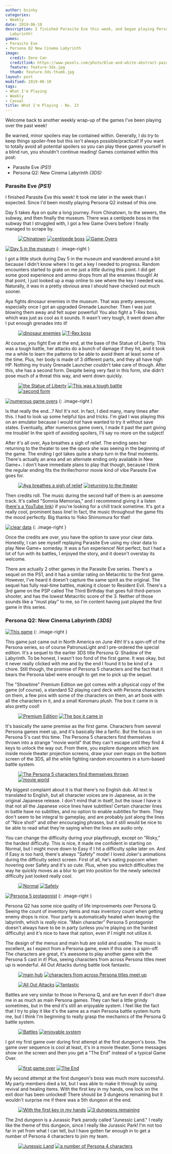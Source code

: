 ```yaml
---
author: bsinky
categories:
- Weekly
date: 2019-06-10
description: I finished Parasite Eve this week, and began playing Persona Q2 New Cinema
  Labyrinth!
games:
- Parasite Eve
- Persona Q2 New Cinema Labyrinth
image:
  credit: Emre Can
  creditlink: https://www.pexels.com/photo/blue-and-white-abstract-painting-2110951/
  feature: feature-3ds.jpg
  thumb: feature-3ds-thumb.jpg
layout: post
modified: 2019-06-10
tags:
- What I'm Playing
- Weekly
- Casual
title: What I'm Playing - No. 23
---
```


Welcome back to another weekly wrap-up of the games I've been playing over the
past week!

Be warned, minor spoilers may be contained within. Generally, I do *try* to keep
things spoiler-free but this isn't always possible/practical! If you want to
totally avoid all potential spoilers so you can play these games yourself in a
blind run, you shouldn't continue reading! Games contained within this post:

 - Parasite Eve *(PS1)*
 - Persona Q2: New Cinema Labyrinth *(3DS)*

<!--more-->

### Parasite Eve *(PS1)*

I finished Parasite Eve this week! It took me later in the week than I expected.
Since I'd been mostly playing Persona Q2 instead of this one.

Day 5 takes Aya on quite a long journey. From Chinatown, to the sewers, the
subway, and then finally the museum. There was a centipede boss in the subway
that I struggled with, I got a few Game Overs before I finally managed to scrape
by.

<figure class="third">
    <a href="https://i.imgur.com/pr0cxOt.png"><img src="https://i.imgur.com/pr0cxOtm.png" alt="Chinatown"/></a>
    <a href="https://i.imgur.com/coTwMiA.png"><img src="https://i.imgur.com/coTwMiAm.png" alt="centipede boss"/></a>
    <a href="https://i.imgur.com/Yu7cyB0.png"><img src="https://i.imgur.com/Yu7cyB0m.png" alt="Game Overs"/></a>
</figure>

[![Day 5 in the museum](https://i.imgur.com/V25ndITm.png)](https://i.imgur.com/V25ndIT.png)
{: .image-right }

I got a little stuck during Day 5 in the museum and wandered around a bit
because I didn't know where I to get a key I needed to progress. Random
encounters started to grate on me just a *little* during this point. I did get
some good experience and ammo drops from all the enemies though! At that point,
I just looked up a map online to see where the key I needed was. Naturally, it
was in a pretty obvious area I should have checked out much sooner.

Aya fights dinosaur enemies in the museum. That was pretty awesome, especially
once I got an upgraded Grenade Launcher. Then I was just blowing them away and
felt super powerful! You also fight a T-Rex boss, which was just as cool as it
sounds. It wasn't very tough, it went down after I put enough grenades into it!

<figure class="half">
    <a href="https://i.imgur.com/jarsCAw.png"><img src="https://i.imgur.com/jarsCAwm.png" alt="dinosaur enemies"/></a>
    <a href="https://i.imgur.com/YxK2YaM.png"><img src="https://i.imgur.com/YxK2YaMm.png" alt="T-Rex boss"/></a>
</figure>

At course, you fight Eve at the end, at the base of the Statue of Liberty. This
was a tough battle, her attacks do a bunch of damage if they hit, and it took me
a while to learn the patterns to be able to avoid them at least some of the
time. Plus, her body is made of 3 different parts, and they all have high HP.
Nothing my trusty Grenade Launcher couldn't take care of though. After this, she
has a second form. Despite being very fast in this form, she didn't pose much of
a threat this way, and went down quickly.

<figure class="third">
    <a href="https://i.imgur.com/0yBDJPU.png"><img src="https://i.imgur.com/0yBDJPUm.png" alt="the Statue of Liberty"/></a>
    <a href="https://i.imgur.com/yRxpyGC.png"><img src="https://i.imgur.com/yRxpyGCm.png" alt="This was a tough battle"/></a>
    <a href="https://i.imgur.com/a5eZJ79.png"><img src="https://i.imgur.com/a5eZJ79m.png" alt="second form"/></a>
</figure>

[![numerous game overs](https://i.imgur.com/NqsE3Vfm.png)](https://i.imgur.com/NqsE3Vf.png)
{: .image-right }

Is that really the end...? No! It's not. In fact, I died many, many times after
this. I had to look up some helpful tips and tricks. I'm glad I was playing this
on an emulator because I would *not* have wanted to try it without save states.
Eventually, after numerous game overs, I made it past the part giving me
trouble! In the spirit of avoiding spoilers, I'll say no more on the subject!

After it's all over, Aya breathes a sigh of relief. The ending sees her
returning to the theater to see the opera she was seeing in the beginning of the
game. The ending I got takes quite a sharp turn in the final moments. There's
actually an area and an alternate ending only available in New Game+. I don't
have immediate plans to play that though, because I think the regular ending
fits the thriller/horror movie kind of vibe Parasite Eve goes for.

<figure class="half">
    <a href="https://i.imgur.com/5WCIPSl.png"><img src="https://i.imgur.com/5WCIPSlm.png" alt="Aya breathes a sigh of relief"/></a>
    <a href="https://i.imgur.com/ihPlztU.png"><img src="https://i.imgur.com/ihPlztUm.png" alt="returning to the theater"/></a>
</figure>

Then credits roll. The music during the second half of them is an awesome track.
It's called "Somnia Memorias," and I recommend giving it a listen
([here's a YouTube link](https://www.youtube.com/watch?v=Nx7bYWMFKYg)) if you're
looking for a chill track sometime. It's got a really cool, prominent bass line!
In fact, the music throughout the game fits the mood perfectly. Big thanks to
Yoko Shimomura for that!

[![clear data](https://i.imgur.com/0w9STY5m.png)](https://i.imgur.com/0w9STY5.png)
{: .image-right }

Once the credits are over, you have the option to save your clear data.
Honestly, I can see myself replaying Parasite Eve using my clear data to play
New Game+ someday. It was a fun experience! Not perfect, but I had a lot of fun
with its battles, I enjoyed the story, and it doesn't overstay its welcome.

There are actually 2 other games in the Parasite Eve series. There's a sequel on
the PS1, and it has a similar rating on Metacritic to the first game. However,
I've heard it doesn't capture the same spirit as the original. The sequel has
fully real-time battles, making it closer to Resident Evil. There's a 3rd game
on the PSP called The Third Birthday that goes full third-person shooter, and
has the lowest Metacritic score of the 3. Neither of those sounds like a "must
play" to me, so I'm content having just played the first game in this series.

### Persona Q2: New Cinema Labyrinth *(3DS)*

[![This game](https://i.imgur.com/RbEcGkrm.png)](https://i.imgur.com/RbEcGkr.png)
{: .image-right }

This game just came out in North America on June 4th! It's a spin-off of the
Persona series, so of course PatronusLight and I pre-ordered the special
edition. It's a sequel to the earlier 3DS title Persona Q: Shadow of the
Labyrinth. To be honest, I wasn't too fond of the first game. It was okay, but
it never really clicked with me and by the end I found it to be kind of a chore.
Still though, the promise of Persona 5 characters and the fact that it bears the
Persona label were enough to get me to pick up the sequel.

The "Showtime" Premium Edition we got comes with a physical copy of the game (of
course), a standard 52 playing card deck with Persona characters on them, a few
pins with some of the characters on them, an art book with all the characters in
it, and a small Koromaru plush. The box it came in is also pretty cool!

<figure class="half">
    <a href="https://i.imgur.com/yDjfstM.jpg"><img src="https://i.imgur.com/yDjfstMm.jpg" alt="Premium Edition"/></a>
    <a href="https://i.imgur.com/OmV5RHL.jpg"><img src="https://i.imgur.com/OmV5RHLm.jpg" alt="The box it came in"/></a>
</figure>

It's basically the same premise as the first game. Characters from several
Persona games meet up, and it's basically like a fanfic. But the focus is on
Persona 5's cast this time. The Persona 5 characters find themselves thrown into
a strange "movie world" that they can't escape until they find 4 keys to unlock
the way out. From there, you explore dungeons which are inside movie theater
projection screens, draw your own maps on the bottom screen of the 3DS, all the
while fighting random encounters in a turn-based battle system.

<figure class="third center">
    <a href="https://i.imgur.com/k9drG4Y.png"><img src="https://i.imgur.com/k9drG4Ym.png" alt="The Persona 5 characters find themselves thrown"/></a>
    <a href="https://i.imgur.com/JjMXOe7.png"><img src="https://i.imgur.com/JjMXOe7m.png" alt="movie world"/></a>
</figure>

My biggest complaint about it is that there's no English dub. All text is
translated to English, but all character voices are in Japanese, as in the
original Japanese release. I don't mind that in itself, but the issue I have is
that not all the Japanese voice lines have subtitles! Certain character lines in
battle have no subtitles, and no option to enable subtitles for them. They don't
seem to be integral to gameplay, and are probably just along the lines of "Nice
shot!" and other encouraging phrases, but it still would be nice to be able to
read what they're saying when the lines are audio only.

You can change the difficulty during your playthrough, except on "Risky," the
hardest difficulty. This is nice, it made me confident in starting on Normal,
but I might move down to Easy if I hit a difficulty spike later on. And if Easy
is too hard, there's always "Safety" mode! I loved Joker's animations during the
difficulty select screen. First of all, he's eating popcorn when hovering over
Safety and it's *so cute*. Plus, when you switch difficulties the way he quickly
moves as a blur to get into position for the newly selected difficulty just
looked really cool.

<figure class="third center">
    <a href="https://i.imgur.com/hlCObSk.png"><img src="https://i.imgur.com/hlCObSkm.png" alt="Normal"/></a>
    <a href="https://i.imgur.com/N43RErl.png"><img src="https://i.imgur.com/N43RErlm.png" alt="Safety"/></a>
</figure>

[![Persona 5 protagonist](https://i.imgur.com/NrLtxTmm.png)](https://i.imgur.com/NrLtxTm.png)
{: .image-right }

Persona Q2 has some nice quality of life improvements over Persona Q. Seeing the
count of inventory items and max inventory count when getting enemy drops is
nice. Your party is automatically healed when leaving the labyrinth, which is
*really* nice. "Main character" Persona 5 protagonist doesn't always have to be
in party (unless you're playing on the hardest difficulty) and it's nice to have
that option, even if I might not utilize it.

The design of the menus and main hub are solid and usable. The music is
excellent, as I expect from a Persona game, even if this one is a spin-off. The
characters are great, it's awesome to play another game with the Persona 5 cast
in it! Plus, seeing characters from across Persona titles meet up is wonderful.
All Out Attacks during battle look fantastic.

<figure class="third center">
    <a href="https://i.imgur.com/0rLCOyO.png"><img src="https://i.imgur.com/0rLCOyOm.png" alt="main hub"/></a>
    <a href="https://i.imgur.com/G9urzgb.png"><img src="https://i.imgur.com/G9urzgbm.png" alt="characters from across Persona titles meet up"/></a>
</figure>
<figure class="third center">
    <a href="https://i.imgur.com/bMtceV8.png"><img src="https://i.imgur.com/bMtceV8m.png" alt="All Out Attacks"/></a>
    <a href="https://i.imgur.com/W3pb0DX.png"><img src="https://i.imgur.com/W3pb0DXm.png" alt="fantastic"/></a>
</figure>

Battles are very similar to those in Persona Q, and are fun even if don't draw
me in as much as main Persona games. They can feel a little grindy sometimes,
but in the end it's still an enjoyable system. I feel like the fact that I try
to play it like it's the same as a main Persona battle system hurts me, but I
think I'm beginning to really grasp the mechanics of the Persona Q battle
system.

<figure class="third center">
    <a href="https://i.imgur.com/CKkmoVW.png"><img src="https://i.imgur.com/CKkmoVWm.png" alt="Battles"/></a>
    <a href="https://i.imgur.com/87TRsy8.png"><img src="https://i.imgur.com/87TRsy8m.png" alt="enjoyable system"/></a>
</figure>

I got my first game over during first attempt at the first dungeon's boss. The
game over sequence is cool at least, it's in a movie theater. Some messages show
on the screen and then you get a "The End" instead of a typical Game Over.

<figure class="half">
    <a href="https://i.imgur.com/VS6obXN.png"><img src="https://i.imgur.com/VS6obXNm.png" alt="first game over"/></a>
    <a href="https://i.imgur.com/43yZvtE.png"><img src="https://i.imgur.com/43yZvtEm.png" alt="The End"/></a>
</figure>

My second attempt at the first dungeon's boss was much more successful. My party
members died a lot, but I was able to make it through by using revival and
healing items. With the first key in my hands, one lock on the exit door has
been unlocked! There should be 3 dungeons remaining but it wouldn't surprise me
if there was a 5th dungeon at the end.

<figure class="half">
    <a href="https://i.imgur.com/R7y0kBq.png"><img src="https://i.imgur.com/R7y0kBqm.png" alt="With the first key in my hands"/></a>
    <a href="https://i.imgur.com/wnCZyCL.png"><img src="https://i.imgur.com/wnCZyCLm.png" alt="3 dungeons remaining"/></a>
</figure>

The 2nd dungeon is a Jurassic Park parody called "Junessic Land." I really like
the theme of this dungeon, since I really like Jurassic Park! I'm not too far in
yet from what I can tell, but I have gotten far enough in to get a number of
Persona 4 characters to join my team.

<figure class="third center">
    <a href="https://i.imgur.com/36TPH8z.png"><img src="https://i.imgur.com/36TPH8zm.png" alt="Junessic Land"/></a>
    <a href="https://i.imgur.com/RFNpeef.png"><img src="https://i.imgur.com/RFNpeefm.png" alt="a number of Persona 4 characters"/></a>
</figure>